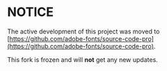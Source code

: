 # NOTICE

The active development of this project was moved to [https://github.com/adobe-fonts/source-code-pro](https://github.com/adobe-fonts/source-code-pro).

This fork is frozen and will **not** get any new updates.
